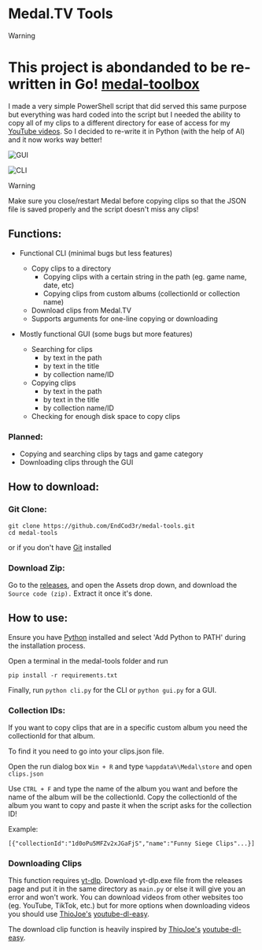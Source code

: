 # Medal.TV Tools

> [!WARNING]  
> # This project is abondanded to be re-written in Go! [medal-toolbox](https://github.com/EndCod3r/medal-toolbox)

I made a very simple PowerShell script that did served this same purpose but everything was hard coded into the script but I needed the ability to copy all of my clips to a different directory for ease of access for my [YouTube videos](https://youtube.com/@EndLordHD). So I decided to re-write it in Python (with the help of AI) and it now works way better!

![GUI](https://github.com/user-attachments/assets/04c911c2-0cc3-4ff5-9c7c-2272afeb0d30)

![CLI](https://github.com/user-attachments/assets/aae1c9a2-06b0-4f9a-8eef-3eb3cb2323a6)

> [!WARNING]  
> Make sure you close/restart Medal before copying clips so that the JSON file is saved properly and the script doesn't miss any clips!

## Functions:

- Functional CLI (minimal bugs but less features)

  - Copy clips to a directory
    - Copying clips with a certain string in the path (eg. game name, date, etc)
    - Copying clips from custom albums (collectionId or collection name)
  - Download clips from Medal.TV
  - Supports arguments for one-line copying or downloading

- Mostly functional GUI (some bugs but more features)
  - Searching for clips
    - by text in the path
    - by text in the title
    - by collection name/ID
  - Copying clips
    - by text in the path
    - by text in the title
    - by collection name/ID
  - Checking for enough disk space to copy clips

### Planned:

- Copying and searching clips by tags and game category
- Downloading clips through the GUI

## How to download:

### Git Clone:

```
git clone https://github.com/EndCod3r/medal-tools.git
cd medal-tools
```

or if you don't have [Git](https://git-scm.com) installed

### Download Zip:

Go to the [releases](https://github.com/EndCod3r/medal-tools/releases/latest), and open the Assets drop down, and download the `Source code (zip).` Extract it once it's done.

## How to use:

Ensure you have [Python](https://www.python.org/downloads/) installed and select 'Add Python to PATH' during the installation process.

Open a terminal in the medal-tools folder and run

```
pip install -r requirements.txt
```

Finally, run `python cli.py` for the CLI or `python gui.py` for a GUI.

### Collection IDs:

If you want to copy clips that are in a specific custom album you need the collectionId for that album.

To find it you need to go into your clips.json file.

Open the run dialog box `Win + R` and type `%appdata%\Medal\store` and open `clips.json`

Use `CTRL + F` and type the name of the album you want and before the name of the album will be the collectionId. Copy the collectionId of the album you want to copy and paste it when the script asks for the collection ID!

Example:

```
[{"collectionId":"1d0oPu5MFZv2xJGaFjS","name":"Funny Siege Clips"...}]
```

### Downloading Clips

This function requires [yt-dlp](https://github.com/yt-dlp/yt-dlp). Download yt-dlp.exe file from the releases page and put it in the same directory as `main.py` or else it will give you an error and won't work. You can download videos from other websites too (eg. YouTube, TikTok, etc.) but for more options when downloading videos you should use [ThioJoe's](https://youtube.com/@ThioJoe) [youtube-dl-easy](https://github.com/ThioJoe/youtube-dl-easy).

The download clip function is heavily inspired by [ThioJoe's](https://youtube.com/@ThioJoe) [youtube-dl-easy](https://github.com/ThioJoe/youtube-dl-easy).
